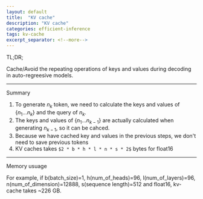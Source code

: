 ```yaml
---
layout: default
title:  "KV cache"
description: "KV cache"
categories: efficient-inference
tags: kv-cache
excerpt_separator: <!--more-->
---
```


TL;DR;

Cache/Avoid the repeating operations of keys and values during decoding in auto-regreesive models.

---

Summary

1. To generate $n_{k}$ token, we need to calculate the keys and values of $\{ n_{1} ... n_{k} \}$ and the query of $n_{k}$.
2. The keys and values of $\{n_{1} ... n_{k-1} \}$ are actually calculated when generating $n_{k-1}$, so it can be cahced.
3. Because we have cached key and values in the previous steps, we don't need to save previous tokens
4. KV caches takes `$2 * b * h * l * n * s * 2$` bytes for float16

---

Memory usuage

For example, if b(batch_size)=1, h(num_of_heads)=96, l(num_of_layers)=96, n(num_of_dimension)=12888, s(sequence length)=512 and float16, kv-cache takes ~226 GB. 

